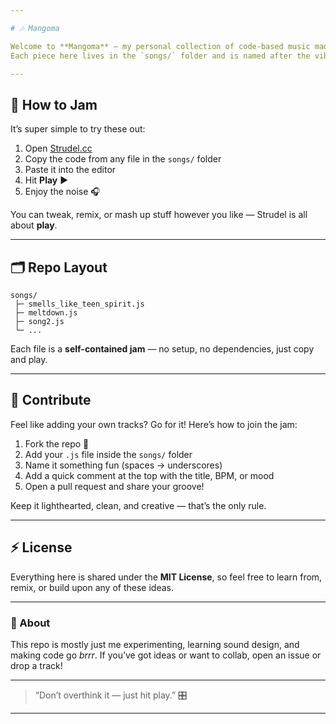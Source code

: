 ```yaml
---

# 🎶 Mangoma

Welcome to **Mangoma** — my personal collection of code-based music made with [Strudel.cc](https://strudel.cc/)!
Each piece here lives in the `songs/` folder and is named after the vibe (or chaos) it brings 😎

---
```


## 🎵 How to Jam

It’s super simple to try these out:

1. Open [Strudel.cc](https://strudel.cc/)
2. Copy the code from any file in the `songs/` folder
3. Paste it into the editor
4. Hit **Play** ▶️
5. Enjoy the noise 🎧

You can tweak, remix, or mash up stuff however you like — Strudel is all about **play**.

---

## 🗂️ Repo Layout

```
songs/
 ├─ smells_like_teen_spirit.js
 ├─ meltdown.js
 ├─ song2.js
 └─ ...
```

Each file is a **self-contained jam** — no setup, no dependencies, just copy and play.

---

## 🤝 Contribute

Feel like adding your own tracks? Go for it!
Here’s how to join the jam:

1. Fork the repo 🎸
2. Add your `.js` file inside the `songs/` folder
3. Name it something fun (spaces → underscores)
4. Add a quick comment at the top with the title, BPM, or mood
5. Open a pull request and share your groove!

Keep it lighthearted, clean, and creative — that’s the only rule.

---

## ⚡ License

Everything here is shared under the **MIT License**,
so feel free to learn from, remix, or build upon any of these ideas.

---

### 💬 About

This repo is mostly just me experimenting, learning sound design, and making code go *brrr*.
If you’ve got ideas or want to collab, open an issue or drop a track!

---

> “Don’t overthink it — just hit play.” 🎛️

---

